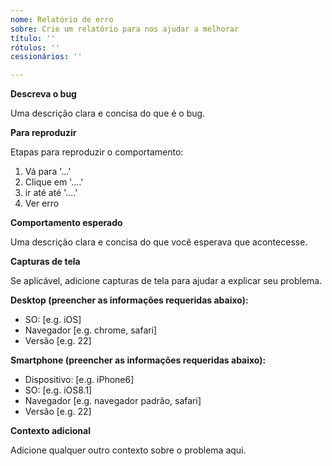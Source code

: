```yaml
---
nome: Relatório de erro
sobre: Crie um relatório para nos ajudar a melhorar
título: ''
rótulos: ''
cessionários: ''

---
```


**Descreva o bug**

 Uma descrição clara e concisa do que é o bug.

**Para reproduzir**

Etapas para reproduzir o comportamento:
1. Vá para '...'
2. Clique em '....'
3. ir até até '....'
4. Ver erro

**Comportamento esperado**

 Uma descrição clara e concisa do que você esperava que acontecesse.

**Capturas de tela**

Se aplicável, adicione capturas de tela para ajudar a explicar seu problema.

**Desktop (preencher as informações requeridas abaixo):**
 - SO: [e.g. iOS]
 - Navegador [e.g. chrome, safari]
 - Versão [e.g. 22]

**Smartphone (preencher as informações requeridas abaixo):**
 - Dispositivo: [e.g. iPhone6]
 - SO: [e.g. iOS8.1]
 - Navegador [e.g. navegador padrão, safari]
 - Versão [e.g. 22]

**Contexto adicional**

Adicione qualquer outro contexto sobre o problema aqui.

